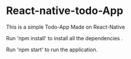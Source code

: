 # React-native-todo-App

This is a simple Todo-App Made on React-Native

Run 'npm install' to install all the dependencies .

Run 'npm start' to run the application.
